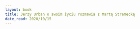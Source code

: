 ```yaml
---
layout: book
title: Jerzy Urban o swoim życiu rozmawia z Martą Stremecką
date_read: 2020/10/15
---
```

